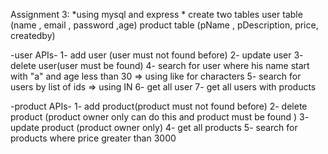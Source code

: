 Assignment 3:
*using  mysql   and express * 
create two tables
user table (name , email , password ,age)
product table (pName , pDescription, price, createdby)

-user APIs-
1- add user (user must not found before)
2- update user 
3- delete user(user must be found)
4- search for user where his name start with "a" and age less than 30 => using like for characters
5- search for users by list of ids => using IN
6- get all user 
7- get all users with products

-product APIs-
1- add product(product must not found before)
2- delete product (product owner only can do this and product must be found )
3- update product (product owner only)
4- get all products 
5- search for products where price greater than 3000
